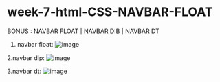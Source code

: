 # week-7-html-CSS-NAVBAR-FLOAT
BONUS : NAVBAR FLOAT | NAVBAR DIB | NAVBAR DT

1. navbar float:
![image](https://user-images.githubusercontent.com/117738625/209567151-1b37223a-57a4-4bbd-86bb-9c269c0b36ef.png)

2.navbar dip:
![image](https://user-images.githubusercontent.com/117738625/209567194-90d55834-080d-4fc4-a315-67fffab2c19c.png)

3.navbar dt:
![image](https://user-images.githubusercontent.com/117738625/209567239-62a7757d-872d-4780-88e4-ec45f348c29c.png)
